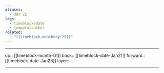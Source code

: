 ```yaml
---
aliases:
  - Jan 22
tags:
  - timeblock/date
  - temporalanchor
related:
  - "[[timeblock-monthday-22]]"
---
```




***

up:: [[timeblock-month-01]]
back:: [[timeblock-date-Jan21]]
forward:: [[timeblock-date-Jan23]]
layer:: 

***
